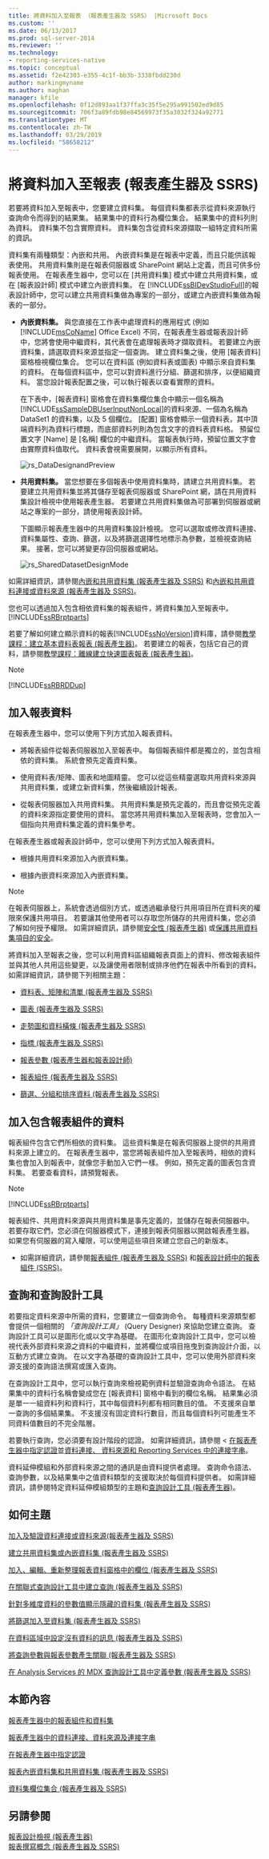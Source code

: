 ```yaml
---
title: 將資料加入至報表 （報表產生器及 SSRS） |Microsoft Docs
ms.custom: ''
ms.date: 06/13/2017
ms.prod: sql-server-2014
ms.reviewer: ''
ms.technology:
- reporting-services-native
ms.topic: conceptual
ms.assetid: f2e42303-e355-4c1f-bb3b-3338fbdd230d
author: markingmyname
ms.author: maghan
manager: kfile
ms.openlocfilehash: 0f12d893aa1f37ffa3c35f5e295a991502ed9d85
ms.sourcegitcommit: 706f3a89fdb98e84569973f35a3032f324a92771
ms.translationtype: MT
ms.contentlocale: zh-TW
ms.lasthandoff: 03/29/2019
ms.locfileid: "58658212"
---
```

# <a name="add-data-to-a-report-report-builder-and-ssrs"></a>將資料加入至報表 (報表產生器及 SSRS)
  若要將資料加入至報表中，您要建立資料集。 每個資料集都表示從資料來源執行查詢命令而得到的結果集。 結果集中的資料行為欄位集合。 結果集中的資料列則為資料。 資料集不包含實際資料。 資料集包含從資料來源擷取一組特定資料所需的資訊。  
  
 資料集有兩種類型：內嵌和共用。 內嵌資料集是在報表中定義，而且只能供該報表使用。 共用資料集則是在報表伺服器或 SharePoint 網站上定義，而且可供多份報表使用。 在報表產生器中，您可以在 [共用資料集] 模式中建立共用資料集，或在 [報表設計師] 模式中建立內嵌資料集。 在 [!INCLUDE[ssBIDevStudioFull](../../includes/ssbidevstudiofull-md.md)]的報表設計師中，您可以建立共用資料集做為專案的一部分，或建立內嵌資料集做為報表的一部分。  
  
-   **內嵌資料集。** 與您直接在工作表中處理資料的應用程式 (例如 [!INCLUDE[msCoName](../../includes/msconame-md.md)] Office Excel) 不同，在報表產生器或報表設計師中，您將會使用中繼資料，其代表會在處理報表時才擷取資料。 若要建立內嵌資料集，請選取資料來源並指定一個查詢。 建立資料集之後，使用 [報表資料] 窗格檢視欄位集合。 您可以在資料區 (例如資料表或圖表) 中顯示來自資料集的資料。 在每個資料區中，您可以對資料進行分組、篩選和排序，以便組織資料。 當您設計報表配置之後，可以執行報表以查看實際的資料。  
  
     在下表中，[報表資料] 窗格會在資料集欄位集合中顯示一個名稱為 [!INCLUDE[ssSampleDBUserInputNonLocal](../../includes/sssampledbuserinputnonlocal-md.md)]的資料來源、一個為名稱為 DataSet1 的資料集，以及 5 個欄位。 [配置] 窗格會顯示一個資料表，其中頂端資料列為資料行標題，而底部資料列則為包含文字的資料表資料格。 預留位置文字 [Name] 是 [名稱] 欄位的中繼資料。 當報表執行時，預留位置文字會由實際資料值取代。 資料表會視需要展開，以顯示所有資料。  
  
     ![rs_DataDesignandPreview](../media/rs-datadesignandpreview.gif "rs_DataDesignandPreview")  
  
-   **共用資料集。** 當您想要在多個報表中使用資料集時，請建立共用資料集。 若要建立共用資料集並將其儲存至報表伺服器或 SharePoint 網，請在共用資料集設計檢視中使用報表產生器。 若要建立共用資料集做為可部署到伺服器或網站之專案的一部分，請使用報表設計師。  
  
     下圖顯示報表產生器中的共用資料集設計檢視。 您可以選取或修改資料連接、資料集屬性、查詢、篩選，以及將篩選選擇性地標示為參數，並檢視查詢結果。 接著，您可以將變更存回伺服器或網站。  
  
     ![rs_SharedDatasetDesignMode](../media/rs-shareddatasetdesignmode.gif "rs_SharedDatasetDesignMode")  
  
 如需詳細資訊，請參閱[內嵌和共用資料集 &#40;報表產生器及 SSRS&#41;](embedded-and-shared-datasets-report-builder-and-ssrs.md) 和[內嵌和共用資料連接或資料來源 &#40;報表產生器及 SSRS&#41;](../embedded-and-shared-data-connections-or-data-sources-report-builder-and-ssrs.md)。  
  
 您也可以透過加入包含相依資料集的報表組件，將資料集加入至報表中。 [!INCLUDE[ssRBrptparts](../../../includes/ssrbrptparts-md.md)]  
  
 若要了解如何建立顯示資料的報表[!INCLUDE[ssNoVersion](../../includes/ssnoversion-md.md)]資料庫，請參閱[教學課程：建立基本資料表報表 &#40;報表產生器&#41;](../tutorial-creating-a-basic-table-report-report-builder.md)。 若要建立的報表，包括它自己的資料，請參閱[教學課程：離線建立快速圖表報表 &#40;報表產生器&#41;](../report-builder/tutorial-create-a-quick-chart-report-offline-report-builder.md)。  
  
> [!NOTE]  
>  [!INCLUDE[ssRBRDDup](../../includes/ssrbrddup-md.md)]  
  
##  <a name="Methods"></a> 加入報表資料  
 在報表產生器中，您可以使用下列方式加入報表資料。  
  
-   將報表組件從報表伺服器加入至報表中。 每個報表組件都是獨立的，並包含相依的資料集。 系統會預先定義資料集。  
  
-   使用資料表/矩陣、圖表和地圖精靈。 您可以從這些精靈選取共用資料來源與共用資料集，或建立新資料集，然後繼續設計報表。  
  
-   從報表伺服器加入共用資料集。 共用資料集是預先定義的，而且會從預先定義的資料來源指定要使用的資料。 當您將共用資料集加入至報表時，您會加入一個指向共用資料集定義的資料集參考。  
  
 在報表產生器或報表設計師中，您可以使用下列方式加入報表資料。  
  
-   根據共用資料來源加入內嵌資料集。  
  
-   根據內嵌資料來源加入內嵌資料集。  
  
> [!NOTE]  
>  在報表伺服器上，系統會透過個別方式，或透過繼承發行共用項目所在資料夾的權限來保護共用項目。 若要讓其他使用者可以存取您所儲存的共用資料集，您必須了解如何授予權限。 如需詳細資訊，請參閱[安全性 &#40;報表產生器&#41;](../report-builder/security-report-builder.md) 或[保護共用資料集項目的安全](../security/secure-shared-dataset-items.md)。  
  
 將資料加入至報表之後，您可以利用資料區組織報表頁面上的資料、修改報表組件並與其他人共用這些變更，以及讓使用者限制或排序他們在報表中所看到的資料。 如需詳細資訊，請參閱下列相關主題：  
  
-   [資料表、矩陣和清單 &#40;報表產生器及 SSRS&#41;](../report-design/create-invoices-and-forms-with-lists-report-builder-and-ssrs.md)  
  
-   [圖表 &#40;報表產生器及 SSRS&#41;](../report-design/charts-report-builder-and-ssrs.md)  
  
-   [走勢圖和資料橫條 &#40;報表產生器及 SSRS&#41;](../report-design/sparklines-and-data-bars-report-builder-and-ssrs.md)  
  
-   [指標 &#40;報表產生器及 SSRS&#41;](../report-design/indicators-report-builder-and-ssrs.md)  
  
-   [報表參數 &#40;報表產生器和報表設計師&#41;](../report-design/report-parameters-report-builder-and-report-designer.md)  
  
-   [報表組件 &#40;報表產生器及 SSRS&#41;](../report-parts-report-builder-and-ssrs.md)  
  
-   [篩選、分組和排序資料 &#40;報表產生器及 SSRS&#41;](../report-design/filter-group-and-sort-data-report-builder-and-ssrs.md)  

##  <a name="QuickStart"></a> 加入包含報表組件的資料  
 報表組件包含它們所相依的資料集。 這些資料集是在報表伺服器上提供的共用資料來源上建立的。 在報表產生器中，當您將報表組件加入至報表時，相依的資料集也會加入到報表中，就像您手動加入它們一樣。 例如，預先定義的圖表包含資料集。 若要查看資料，請預覽報表。  
  
> [!NOTE]  
>  [!INCLUDE[ssRBrptparts](../../../includes/ssrbrptparts-md.md)]  
  
 報表組件、共用資料來源與共用資料集是事先定義的，並儲存在報表伺服器中。 若要存取它們，您必須在伺服器模式下，連接到報表伺服器以開啟報表產生器。 如果您有伺服器的寫入權限，可以使用這些項目來建立您自己的新版本。  
  
-   如需詳細資訊，請參閱[報表組件 &#40;報表產生器及 SSRS&#41;](../report-parts-report-builder-and-ssrs.md) 和[報表設計師中的報表組件 &#40;SSRS&#41;](../report-design/report-parts-in-report-designer-ssrs.md)。  

##  <a name="Queries"></a> 查詢和查詢設計工具  
 若要指定資料來源中所需的資料，您要建立一個查詢命令。 每種資料來源類型都會提供一個相關的 *「查詢設計工具」* (Query Designer) 來協助您建立查詢。 查詢設計工具可以是圖形化或以文字為基礎。 在圖形化查詢設計工具中，您可以檢視代表外部資料來源之資料的中繼資料，並將欄位或項目拖曳到查詢設計介面，以互動方式建立查詢。 在以文字為基礎的查詢設計工具中，您可以使用外部資料來源支援的查詢語法撰寫或匯入查詢。  
  
 在查詢設計工具中，您可以執行查詢來檢視範例資料並驗證查詢命令語法。 在結果集中的資料行名稱會變成您在 [報表資料] 窗格中看到的欄位名稱。 結果集必須是單一一組資料列和資料行，其中每個資料列都有相同數目的值。 不支援來自單一查詢的多個結果集。 不支援沒有固定資料行數目，而且每個資料列可能產生不同資料值數目的不完全階層。  
  
 若要執行查詢，您必須要有設計階段的認證。 如需詳細資訊，請參閱 <<c0> [ 在報表產生器中指定認證](../specify-credentials-in-report-builder.md)並[資料連接、 資料來源和 Reporting Services 中的連接字串](../data-connections-data-sources-and-connection-strings-in-reporting-services.md)。  
  
 資料延伸模組和外部資料來源之間的通訊是由資料提供者處理。 查詢命令語法、查詢參數，以及結果集中之值資料類型的支援取決於每個資料提供者。 如需詳細資訊，請參閱特定資料延伸模組類型的主題和[查詢設計工具 &#40;報表產生器&#41;](../query-designers-report-builder.md)。  

##  <a name="HowTo"></a> 如何主題  
 [加入及驗證資料連接或資料來源&#40;報表產生器及 SSRS&#41;](add-and-verify-a-data-connection-report-builder-and-ssrs.md)  
  
 [建立共用資料集或內嵌資料集 &#40;報表產生器及 SSRS&#41;](create-a-shared-dataset-or-embedded-dataset-report-builder-and-ssrs.md)  
  
 [加入、編輯、重新整理報表資料窗格中的欄位 &#40;報表產生器及 SSRS&#41;](add-edit-refresh-fields-in-the-report-data-pane-report-builder-and-ssrs.md)  
  
 [在關聯式查詢設計工具中建立查詢 &#40;報表產生器及 SSRS&#41;](build-a-query-in-the-relational-query-designer-report-builder-and-ssrs.md)  
  
 [針對多維度資料的參數值顯示隱藏的資料集 &#40;報表產生器及 SSRS&#41;](show-hidden-datasets-for-parameter-values-multidimensional-data.md)  
  
 [將篩選加入至資料集 &#40;報表產生器及 SSRS&#41;](add-a-filter-to-a-dataset-report-builder-and-ssrs.md)  
  
 [在資料區域中設定沒有資料的訊息 &#40;報表產生器及 SSRS&#41;](set-a-no-data-message-for-a-data-region-report-builder-and-ssrs.md)  
  
 [將查詢參數與報表參數產生關聯 &#40;報表產生器及 SSRS&#41;](associate-a-query-parameter-with-a-report-parameter-report-builder-and-ssrs.md)  
  
 [在 Analysis Services 的 MDX 查詢設計工具中定義參數 &#40;報表產生器及 SSRS&#41;](define-parameters-in-the-mdx-query-designer-for-analysis-services.md)  

##  <a name="Section"></a> 本節內容  
 [報表產生器中的報表組件和資料集](report-parts-and-datasets-in-report-builder.md)  
  
 [報表產生器中的資料連接、資料來源及連接字串](../data-connections-data-sources-and-connection-strings-in-report-builder.md)  
  
 [在報表產生器中指定認證](../specify-credentials-in-report-builder.md)  
  
 [報表內嵌資料集和共用資料集 &#40;報表產生器及 SSRS&#41;](report-embedded-datasets-and-shared-datasets-report-builder-and-ssrs.md)  
  
 [資料集欄位集合 &#40;報表產生器及 SSRS&#41;](dataset-fields-collection-report-builder-and-ssrs.md)  

## <a name="see-also"></a>另請參閱  
 [報表設計檢視 &#40;報表產生器&#41;](../report-builder/report-design-view-report-builder.md)   
 [報表撰寫概念 &#40;報表產生器及 SSRS&#41;](../report-design/report-authoring-concepts-report-builder-and-ssrs.md)  

